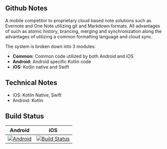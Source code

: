 ## Github Notes

A mobile competitor to proprietary cloud based note solutions such as Evernote and One Note utilizing git and Markdown formats. All advantages of such as atomic history, brancing, merging and synchronization along the advantages of utilizing a common formatting language and cloud sync.

The system is broken down into 3 modules:

- **Common:** Common code utilized by both Android and iOS
- **Android:** Android specific Kotlin code
- **iOS:** Kotlin native and Swift

## Technical Notes

- iOS: Kotlin Native, Swift
- Android: Kotlin

## Build Status

|  Android | iOS  |
| -- | -- |
| [![Android](https://app.bitrise.io/app/a1fb62c1f3a2d78a/status.svg?token=06GgXh7eQGjS2SxV3_Cf-A&branch=master)](https://app.bitrise.io/app/a1fb62c1f3a2d78a) |  [![Build Status](https://app.bitrise.io/app/4f777e06d333db89/status.svg?token=gNb9AhJrCLmRBwL5uX81fw&branch=master)](https://app.bitrise.io/app/4f777e06d333db89) |

